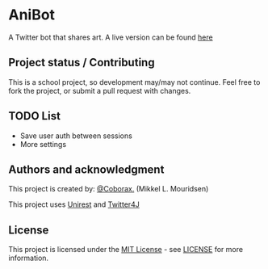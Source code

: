 # AniBot
A Twitter bot that shares art. A live version can be found [here](https://twitter.com/AniCuties)

## Project status / Contributing
This is a school project, so development may/may not continue.
Feel free to fork the project, or submit a pull request with changes.

## TODO List
- Save user auth between sessions
- More settings

## Authors and acknowledgment
This project is created by: [@Coborax.](https://github.com/Coborax) (Mikkel L. Mouridsen)

This project uses [Unirest](https://github.com/kong/unirest-java) and [Twitter4J](https://github.com/Twitter4J/Twitter4J)

## License
This project is licensed under the [MIT License](https://choosealicense.com/licenses/mit/) - see [LICENSE](LICENSE) for more information.
